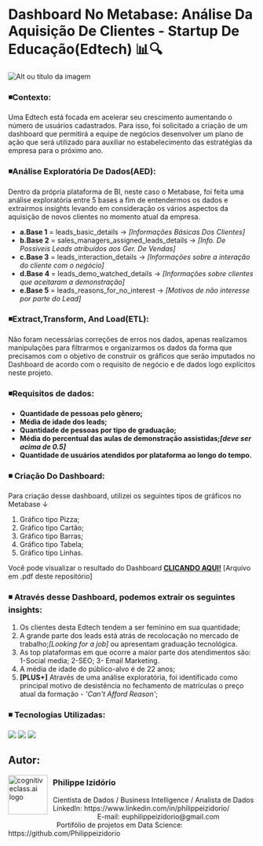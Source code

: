 # Dashboard No Metabase: Análise Da Aquisição De Clientes - Startup De Educação(Edtech) 📊🔍
![Alt ou título da imagem](https://github.com/Philippeizidorio/Analiseclientes_Edtech/assets/145637595/f7210ed3-a01e-4221-900a-4dc36a6b22d9)

### ◾Contexto: 

Uma Edtech está focada em acelerar seu crescimento aumentando o número de usuários cadastrados. Para isso, foi solicitado a criação de um dashboard que permitirá a equipe de
negócios desenvolver um plano de ação que será utilizado para auxiliar no estabelecimento das estratégias da empresa para o próximo ano.

### ◾Análise Exploratória De Dados(AED): 

Dentro da própria plataforma de BI, neste caso o Metabase, foi feita uma análise exploratória entre 5 bases a fim de entendermos os dados e extrairmos insights levando em consideração os vários aspectos da aquisição de novos clientes no momento atual da empresa.
- **a.Base 1** = leads_basic_details → _[Informações Básicas Dos Clientes]_
- **b.Base 2** = sales_managers_assigned_leads_details → _[Info. De Possíveis Leads atribuídos aos Ger. De Vendas]_
- **c.Base 3** = leads_interaction_details → _[Informações sobre a interação do cliente com o negócio]_
- **d.Base 4** = leads_demo_watched_details → _[Informações sobre clientes que aceitaram a demonstração]_
- **e.Base 5** = leads_reasons_for_no_interest → _[Motivos de não interesse por parte do Lead]_

### ◾Extract,Transform, And Load(ETL): 

Não foram necessárias correções de erros nos dados, apenas realizamos manipulações para filtrarmos e organizarmos os dados da forma que precisamos com o objetivo de construir os gráficos que serão imputados no Dashboard de acordo com o requisito de negócio e  de dados logo explícitos neste projeto. 

### ◾Requisitos de dados: 

- **Quantidade de pessoas pelo gênero;**
- **Média de idade dos leads;**
- **Quantidade de pessoas por tipo de graduação;**
- **Média do percentual das aulas de demonstração assistidas;_[deve ser acima de 0.5]_**
- **Quantidade de usuários atendidos por plataforma ao longo do tempo.**

### ◾ Criação Do Dashboard:

Para criação desse dashboard, utilizei os seguintes tipos de gráficos no Metabase ↓

1. Gráfico tipo Pizza;
2. Gráfico tipo Cartão;
3. Gráfico tipo Barras;
4. Gráfico tipo Tabela;
5. Gráfico tipo Linhas.

Você pode visualizar o resultado do Dashboard [**CLICANDO AQUI!**](https://github.com/Philippeizidorio/Analiseclientes_Edtech/blob/main/Dashboard%20-%20Edtech.pdf) [Arquivo em .pdf deste repositório] 

### ◾ Através desse Dashboard, podemos extrair os seguintes insights:
1. Os clientes desta Edtech tendem a ser feminino em sua quantidade;
2. A grande parte dos leads está atrás de recolocação no mercado de trabalho;_[Looking for a job]_ ou apresentam graduação tecnológica. 
3. As top plataformas em que ocorre a maior parte dos atendimentos são: 1-Social media; 2-SEO; 3- Email Marketing.
4. A média de idade do público-alvo é de 22 anos;
5. **[PLUS+]** Através de uma análise exploratória, foi identificado como principal motivo de desistência no fechamento de matrículas o preço atual da formação - _'Can't Afford Reason'_;

### ◾ Tecnologias Utilizadas: 
<div <br> 
<img src="https://img.shields.io/badge/Microsoft_Excel-217346?style=for-the-badge&logo=microsoft-excel&logoColor=white">
<img src="https://img.shields.io/badge/MySQL-005C84?style=for-the-badge&logo=mysql&logoColor=white">
<img src="https://img.shields.io/badge/Metabase-509EE3?style=for-the-badge&logo=metabase&logoColor=fff">
</div> 

## Autor:

<img  src="https://github.com/Philippeizidorio/Dashboard_PowerBIMarketing/assets/145637595/dd3c301c-3cd3-4808-92c8-a321553f7acf" width="80" alt="cognitiveclass.ai logo" align="left" /> 

### &nbsp;&nbsp;Philippe Izidório

<p>
&nbsp;&nbsp;Cientista de Dados / Business Intelligence / Analista de Dados<br/>
&nbsp;&nbsp;LinkedIn: https://www.linkedin.com/in/philippeizidorio/<br/>
&nbsp;&nbsp;&nbsp;&nbsp;&nbsp;&nbsp;&nbsp;&nbsp;&nbsp;&nbsp;&nbsp;&nbsp;&nbsp;&nbsp;&nbsp;&nbsp;&nbsp;&nbsp;&nbsp;&nbsp;&nbsp;&nbsp;&nbsp;&nbsp;&nbsp;E-mail: euphilippeizidorio@gmail.com<br/>
&nbsp;&nbsp;&nbsp;&nbsp;&nbsp;&nbsp;&nbsp;&nbsp;&nbsp;&nbsp;&nbsp;&nbsp;&nbsp;&nbsp;&nbsp;&nbsp;&nbsp;&nbsp;&nbsp;&nbsp;&nbsp;&nbsp;&nbsp;&nbsp;&nbsp;Portifólio de projetos em Data Science: https://github.com/Philippeizidorio
</p>
